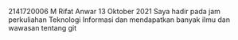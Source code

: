 2141720006 M Rifat Anwar 
13 Oktober 2021 Saya hadir pada jam perkuliahan Teknologi Informasi dan mendapatkan banyak ilmu dan wawasan tentang git